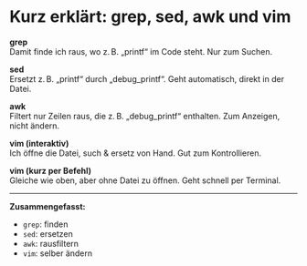 # Kurz erklärt: grep, sed, awk und vim

**grep**  
Damit finde ich raus, wo z. B. „printf“ im Code steht. Nur zum Suchen.

**sed**  
Ersetzt z. B. „printf“ durch „debug_printf“. Geht automatisch, direkt in der Datei.

**awk**  
Filtert nur Zeilen raus, die z. B. „debug_printf“ enthalten. Zum Anzeigen, nicht ändern.

**vim (interaktiv)**  
Ich öffne die Datei, such & ersetz von Hand. Gut zum Kontrollieren.

**vim (kurz per Befehl)**  
Gleiche wie oben, aber ohne Datei zu öffnen. Geht schnell per Terminal.

---

**Zusammengefasst:**  
- `grep`: finden  
- `sed`: ersetzen  
- `awk`: rausfiltern  
- `vim`: selber ändern  


